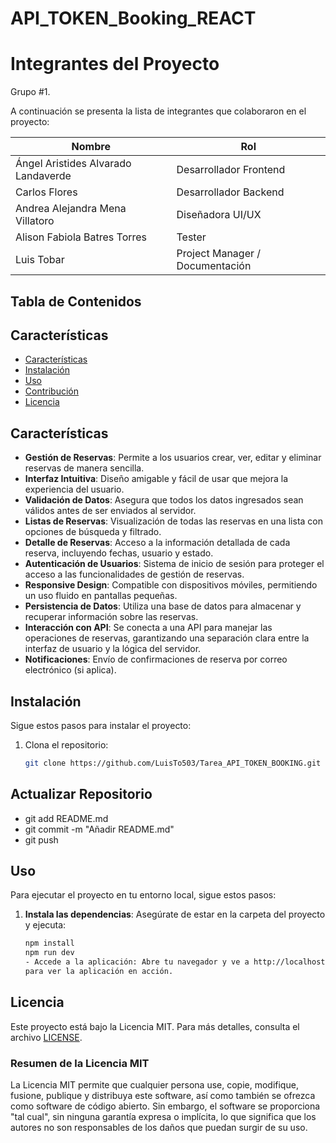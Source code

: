 # API_TOKEN_Booking_REACT


# Integrantes del Proyecto
Grupo #1.

A continuación se presenta la lista de integrantes que colaboraron en el proyecto:

| Nombre                              | Rol                              |
|-------------------------------------|----------------------------------|
| Ángel Aristides Alvarado Landaverde | Desarrollador Frontend           |
| Carlos Flores                       | Desarrollador Backend            |
| Andrea Alejandra Mena Villatoro     | Diseñadora UI/UX                 |
| Alison Fabiola Batres Torres        | Tester                           |
| Luis Tobar                          | Project Manager / Documentación  |



## Tabla de Contenidos

## Características

- [Características](#caracteristicas)
- [Instalación](#instalación)
- [Uso](#uso)
- [Contribución](#contribución)
- [Licencia](#licencia)

## Características

- **Gestión de Reservas**: Permite a los usuarios crear, ver, editar y eliminar reservas de manera sencilla.
- **Interfaz Intuitiva**: Diseño amigable y fácil de usar que mejora la experiencia del usuario.
- **Validación de Datos**: Asegura que todos los datos ingresados sean válidos antes de ser enviados al servidor.
- **Listas de Reservas**: Visualización de todas las reservas en una lista con opciones de búsqueda y filtrado.
- **Detalle de Reservas**: Acceso a la información detallada de cada reserva, incluyendo fechas, usuario y estado.
- **Autenticación de Usuarios**: Sistema de inicio de sesión para proteger el acceso a las funcionalidades de gestión de reservas.
- **Responsive Design**: Compatible con dispositivos móviles, permitiendo un uso fluido en pantallas pequeñas.
- **Persistencia de Datos**: Utiliza una base de datos para almacenar y recuperar información sobre las reservas.
- **Interacción con API**: Se conecta a una API para manejar las operaciones de reservas, garantizando una separación clara entre la interfaz de usuario y la lógica del servidor.
- **Notificaciones**: Envío de confirmaciones de reserva por correo electrónico (si aplica).



## Instalación

Sigue estos pasos para instalar el proyecto:

1. Clona el repositorio:
   ```bash
   git clone https://github.com/LuisTo503/Tarea_API_TOKEN_BOOKING.git

## Actualizar Repositorio
- git add README.md
- git commit -m "Añadir README.md"
- git push

## Uso

Para ejecutar el proyecto en tu entorno local, sigue estos pasos:

1. **Instala las dependencias**:
   Asegúrate de estar en la carpeta del proyecto y ejecuta:
   ```bash
   npm install
   npm run dev
   - Accede a la aplicación: Abre tu navegador y ve a http://localhost:3000
   para ver la aplicación en acción.

## Licencia

Este proyecto está bajo la Licencia MIT. Para más detalles, consulta el archivo [LICENSE](LICENSE).

### Resumen de la Licencia MIT

La Licencia MIT permite que cualquier persona use, copie, modifique, fusione, publique y 
distribuya este software, así como también se ofrezca como software de código abierto.
Sin embargo, el software se proporciona "tal cual", sin ninguna garantía expresa o implícita, 
lo que significa que los autores no son responsables de los daños que puedan surgir de su uso.
